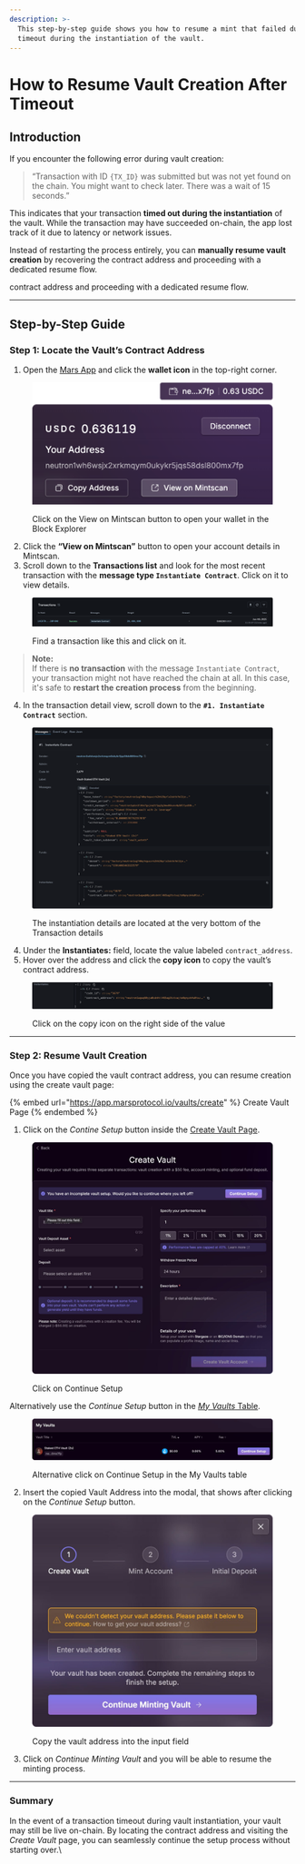 ```yaml
---
description: >-
  This step-by-step guide shows you how to resume a mint that failed due to a
  timeout during the instantiation of the vault.
---
```


# How to Resume Vault Creation After Timeout

## Introduction

If you encounter the following error during vault creation:

> “Transaction with ID `{TX_ID}` was submitted but was not yet found on the chain. You might want to check later. There was a wait of 15 seconds.”

This indicates that your transaction **timed out during the instantiation** of the vault. While the transaction may have succeeded on-chain, the app lost track of it due to latency or network issues.

Instead of restarting the process entirely, you can **manually resume vault creation** by recovering the contract address and proceeding with a dedicated resume flow.

contract address and proceeding with a dedicated resume flow.

***

## Step-by-Step Guide

### Step 1: Locate the Vault’s Contract Address

1. Open the [Mars App](https://app.marsprotocol.io/) and click the **wallet icon** in the top-right corner.

<figure><img src="../../.gitbook/assets/view-on-mintscan (2).png" alt=""><figcaption><p>Click on the View on Mintscan button to open your wallet in the Block Explorer</p></figcaption></figure>

2. Click the **“View on Mintscan”** button to open your account details in Mintscan.
3. Scroll down to the **Transactions list** and look for the most recent transaction with the **message type `Instantiate Contract`**. Click on it to view details.

<figure><img src="../../.gitbook/assets/transactions.png" alt=""><figcaption><p>Find a transaction like this and click on it.</p></figcaption></figure>

> **Note:**\
> If there is **no transaction** with the message `Instantiate Contract`, your transaction might not have reached the chain at all. In this case, it's safe to **restart the creation process** from the beginning.

4. In the transaction detail view, scroll down to the **`#1. Instantiate Contract`** section.

<figure><img src="../../.gitbook/assets/message_details.png" alt=""><figcaption><p>The instantiation details are located at the very bottom of the Transaction details</p></figcaption></figure>



4. Under the **Instantiates:** field, locate the value labeled `contract_address`.
5. Hover over the address and click the **copy icon** to copy the vault’s contract address.

<figure><img src="../../.gitbook/assets/instantiates.png" alt=""><figcaption><p>Click on the copy icon on the right side of the value</p></figcaption></figure>

***

### Step 2: Resume Vault Creation

Once you have copied the vault contract address, you can resume creation using the create vault page:

{% embed url="https://app.marsprotocol.io/vaults/create" %}
Create Vault Page
{% endembed %}

1. Click on the _Contine Setup_ button inside the [Create Vault Page](https://app.marsprotocol.io/vaults/create).

<figure><img src="../../.gitbook/assets/continue-setup.png" alt=""><figcaption><p>Click on Continue Setup</p></figcaption></figure>

Alternatively use the _Continue Setup_ button in the [_My Vaults_ Table](https://app.marsprotocol.io/vaults).

<figure><img src="../../.gitbook/assets/continue-setup-table.png" alt=""><figcaption><p>Alternative click on Continue Setup in the My Vaults table</p></figcaption></figure>

2. Insert the copied Vault Address into the modal, that shows after clicking on the _Continue Setup_ button.

<figure><img src="../../.gitbook/assets/continue-minting.png" alt=""><figcaption><p>Copy the vault address into the input field</p></figcaption></figure>

3. Click on _Continue Minting Vault_ and you will be able to resume the minting process.

***

### Summary

In the event of a transaction timeout during vault instantiation, your vault may still be live on-chain. By locating the contract address and visiting the _Create Vault_ page, you can seamlessly continue the setup process without starting over.\
